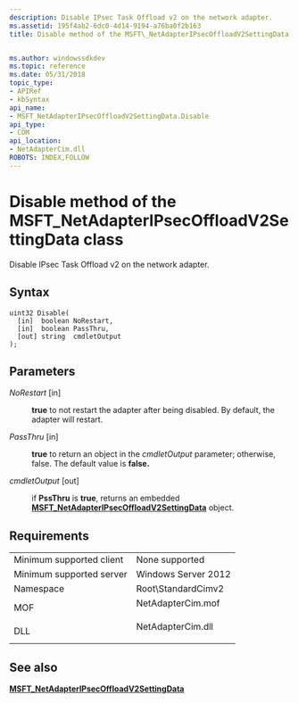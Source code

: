 ```yaml
---
description: Disable IPsec Task Offload v2 on the network adapter.
ms.assetid: 195f4ab2-6dc0-4d14-9194-a76ba0f2b163
title: Disable method of the MSFT\_NetAdapterIPsecOffloadV2SettingData class


ms.author: windowssdkdev
ms.topic: reference
ms.date: 05/31/2018
topic_type: 
- APIRef
- kbSyntax
api_name: 
- MSFT_NetAdapterIPsecOffloadV2SettingData.Disable
api_type: 
- COM
api_location: 
- NetAdapterCim.dll
ROBOTS: INDEX,FOLLOW
---
```


# Disable method of the MSFT\_NetAdapterIPsecOffloadV2SettingData class

Disable IPsec Task Offload v2 on the network adapter.

## Syntax


```mof
uint32 Disable(
  [in]  boolean NoRestart,
  [in]  boolean PassThru,
  [out] string  cmdletOutput
);
```



## Parameters

<dl> <dt>

*NoRestart* \[in\]
</dt> <dd>

**true** to not restart the adapter after being disabled. By default, the adapter will restart.

</dd> <dt>

*PassThru* \[in\]
</dt> <dd>

**true** to return an object in the *cmdletOutput* parameter; otherwise, false. The default value is **false.**

</dd> <dt>

*cmdletOutput* \[out\]
</dt> <dd>

if **PssThru** is **true**, returns an embedded [**MSFT\_NetAdapterIPsecOffloadV2SettingData**](msft-netadapteripsecoffloadv2settingdata.md) object.

</dd> </dl>

## Requirements



|                                     |                                                                                              |
|-------------------------------------|----------------------------------------------------------------------------------------------|
| Minimum supported client<br/> | None supported<br/>                                                                    |
| Minimum supported server<br/> | Windows Server 2012<br/>                                                               |
| Namespace<br/>                | Root\\StandardCimv2<br/>                                                               |
| MOF<br/>                      | <dl> <dt>NetAdapterCim.mof</dt> </dl> |
| DLL<br/>                      | <dl> <dt>NetAdapterCim.dll</dt> </dl> |



## See also

<dl> <dt>

[**MSFT\_NetAdapterIPsecOffloadV2SettingData**](msft-netadapteripsecoffloadv2settingdata.md)
</dt> </dl>

 

 




